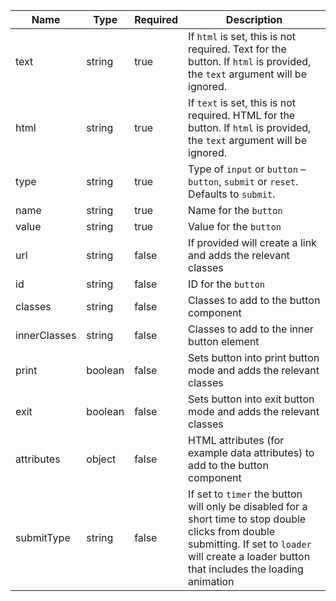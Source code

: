 | Name         | Type    | Required | Description                                                                                                                                                                                          |
| ------------ | ------- | -------- | ---------------------------------------------------------------------------------------------------------------------------------------------------------------------------------------------------- |
| text         | string  | true     | If `html` is set, this is not required. Text for the button. If `html` is provided, the `text` argument will be ignored.                                                                             |
| html         | string  | true     | If `text` is set, this is not required. HTML for the button. If `html` is provided, the `text` argument will be ignored.                                                                             |
| type         | string  | true     | Type of `input` or `button` – `button`, `submit` or `reset`. Defaults to `submit`.                                                                                                                   |
| name         | string  | true     | Name for the `button`                                                                                                                                                                                |
| value        | string  | true     | Value for the `button`                                                                                                                                                                               |
| url          | string  | false    | If provided will create a link and adds the relevant classes                                                                                                                                         |
| id           | string  | false    | ID for the `button`                                                                                                                                                                                  |
| classes      | string  | false    | Classes to add to the button component                                                                                                                                                               |
| innerClasses | string  | false    | Classes to add to the inner button element                                                                                                                                                           |
| print        | boolean | false    | Sets button into print button mode and adds the relevant classes                                                                                                                                     |
| exit         | boolean | false    | Sets button into exit button mode and adds the relevant classes                                                                                                                                      |
| attributes   | object  | false    | HTML attributes (for example data attributes) to add to the button component                                                                                                                         |
| submitType   | string  | false    | If set to `timer` the button will only be disabled for a short time to stop double clicks from double submitting. If set to `loader` will create a loader button that includes the loading animation |
